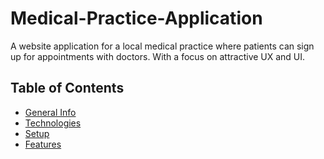 # Medical-Practice-Application
A website application for a local medical practice where patients can sign up for appointments with doctors. With a focus on attractive UX and UI. 

## Table of Contents
* [General Info](#general-info)
* [Technologies](#technologies)
* [Setup](#setup)
* [Features](#features)